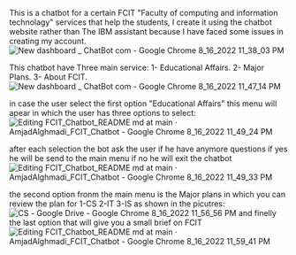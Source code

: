 This is a chatbot for a certain FCIT "Faculty of computing and information technolagy" services that help the students, I create it using the chatbot website rather than The IBM assistant because I have faced some issues in creating my account.
![New dashboard _ ChatBot com - Google Chrome 8_16_2022 11_38_03 PM](https://user-images.githubusercontent.com/109242867/184981141-1d4ddf7f-3294-4bb8-b2c3-cd6272a7d0c6.png)

This chatbot have Three main service:
1- Educational Affairs.
2- Major Plans. 
3- About FCIT.
![New dashboard _ ChatBot com - Google Chrome 8_16_2022 11_47_14 PM](https://user-images.githubusercontent.com/109242867/184982126-a978c128-b68e-4a2d-9dea-5dd144404bfb.png)

in case the user select the first option "Educational Affairs" this menu will apear in which the user has three options to select:
![Editing FCIT_Chatbot_README md at main · AmjadAlghmadi_FCIT_Chatbot - Google Chrome 8_16_2022 11_49_24 PM](https://user-images.githubusercontent.com/109242867/184982878-53a63fa6-37b1-4060-acb8-d8cc16b2e668.png)

after each selection the bot ask the user if he have anymore questions if yes he will be send to the main menu if no he will exit the chatbot
![Editing FCIT_Chatbot_README md at main · AmjadAlghmadi_FCIT_Chatbot - Google Chrome 8_16_2022 11_49_33 PM](https://user-images.githubusercontent.com/109242867/184983298-32c8ba7c-5ed2-4386-ae58-76261c072342.png)

the second option fronm the main menu is the Major plans in which you can review the plan for
1-CS
2-IT
3-IS 
as shown in the picutres:
![‪CS‬‏ - Google Drive - Google Chrome 8_16_2022 11_56_56 PM](https://user-images.githubusercontent.com/109242867/184983764-8db8cc8f-a758-470f-8ed6-0f1909cd3a5a.png)
and finelly the last option that will give you a small brief on FCIT 
![Editing FCIT_Chatbot_README md at main · AmjadAlghmadi_FCIT_Chatbot - Google Chrome 8_16_2022 11_59_41 PM](https://user-images.githubusercontent.com/109242867/184984217-a7b1f793-cce6-4ddb-b2bb-ccba37f41154.png)
